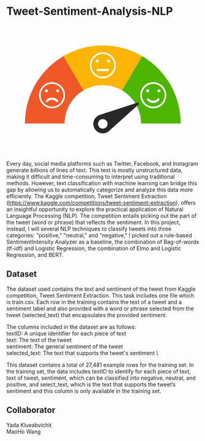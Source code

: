 # Tweet-Sentiment-Analysis-NLP

![Twitter Sentimental](64814-shutterstock_1073953772.jpeg)

Every day, social media platforms such as Twitter, Facebook, and Instagram generate billions of lines of text. This text is mostly unstructured data, making it difficult and time-consuming to interpret using traditional methods. However, text classification with machine learning can bridge this gap by allowing us to automatically categorize and analyze this data more efficiently. The Kaggle competition, Tweet Sentiment Extraction (https://www.kaggle.com/competitions/tweet-sentiment-extraction), offers an insightful opportunity to explore the practical application of Natural Language Processing (NLP). The competition entails picking out the part of the tweet (word or phrase) that reflects the sentiment. In this project, instead, I will several NLP techniques to classify tweets into three categories: "positive," "neutral," and "negative," I picked out a rule-based SentimentIntensity Analyzer as a baseline, the combination of Bag-of-words (tf-idf) and Logistic Regression, the combination of Elmo and Logistic Regression, and BERT.

## Dataset

The dataset used contains the text and sentiment of the tweet from Kaggle competition, Tweet Sentiment Extraction. This task includes one file which is train.csv. Each row in the training contains the text of a tweet and a sentiment label and also provided with a word or phrase selected from the tweet (selected_text) that encapsulates the provided sentiment.

The columns included in the dataset are as follows:\
textID: A unique identifier for each piece of text\
text: The text of the tweet\
sentiment: The general sentiment of the tweet\
selected_text: The text that supports the tweet's sentiment \

This dataset contains a total of 27,481 example rows for the training set. In the training set, the data includes textID to identify for each piece of text, text of tweet, sentiment, which can be classified into negative, neutral, and positive, and select_text, which is the text that supports the tweet’s sentiment and this column is only available in the training set. 


## Collaborator
Yada Klueabvichit\
MaoHo Wang
